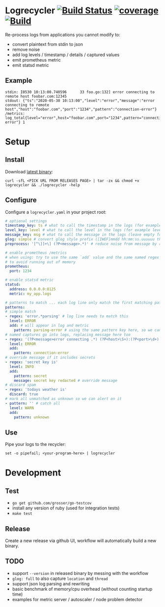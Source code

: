 # Logrecycler [![Build Status](https://travis-ci.org/grosser/logrecycler.svg)](https://travis-ci.org/grosser/logrecycler) [![coverage](https://img.shields.io/badge/coverage-100%25-success.svg)](https://github.com/grosser/go-testcov) [![Build](https://github.com/grosser/logrecycler/workflows/Build/badge.svg)](https://github.com/grosser/logrecycler/releases)

Re-process logs from applications you cannot modify to:
- convert plaintext from stdin to json
- remove noise
- add log levels / timestamp / details / captured values
- emit prometheus metric
- emit statsd metric


## Example

```
stdin: I0530 10:13:00.740596      33 foo.go:132] error connecting to remote host foobar.com:12345
stdout: {"ts":"2020-05-30 10:13:00","level":"error","message":"error connecting to remote host","host":"foobar.com","port":"1234","pattern":"connection-error"}
/metrics: log_total{level="error",host="foobar.com",port="1234",pattern="connection-error"} 1
```


# Setup

## Install

Download [latest binary](https://github.com/grosser/logrecycler/releases):

```
curl -sfL <PICK URL FROM RELEASES PAGE> | tar -zx && chmod +x logrecycler && ./logrecycler -help
```

## Configure

Configure a `logrecycler.yaml` in your project root:

```yaml
# optional settings
timestamp_key: ts # what to call the timestamp in the logs (for example @timestamp, ts, leave empty for no timestamp)
level_key: level # what to call the level in the logs (for example level/lvl/severity, leave empty for no level)
message_key: msg # what to call the message in the logs (leave empty for 'message')
glog: simple # convert glog style prefix ([IWEF]mmdd hh:mm:ss.uuuuuu threadid file:line] message) into timestamp/level/message
preprocess: '[^\]]+\] (?P<message>.*)' # reduce noise from message by replacing it with captured (for example remove, leave empty for none)

# enable prometheus /metrics
# when using: try to use the same `add` value and the same named regex captures in patterns below
# to avoid running out of memory
prometheus: 
  port: 1234

# enable statsd metric
statsd:
  address: 0.0.0.0:8125
  metric: my_app.logs

# patterns to match ... each log line only match the first matching pattern
patterns:
# simple match
- regex: 'error.*parsing' # log line needs to match this
  level: ERROR
  add: # will appear in log and metric
    pattern: parsing-error # using the same pattern key here, so we can group by pattern when reporting 
# named captures go into logs, replacing message here too
- regex: '(?P<message>error connecting .*) (?P<host>\S+):(?P<port>\d+)'
  level: ERROR
  add:
    pattern: connection-error
# override message if it includes secrets
- regex: 'secret key is'
  level: INFO
  add:
    pattern: secret
    message: secret key redacted # override message
# discard spam
- regex: 'todays weather is'
  discard: true
# mark all unmatched as unknown so we can alert on it
- pattern: '' # catch all
  level: WARN
  add:
    pattern: unknown
```

## Use

Pipe your logs to the recycler:

```
set -o pipefail; <your-program-here> | logrecycler
```

# Development

## Test

- `go get github.com/grosser/go-testcov`
- install any version of ruby (used for integration tests)
- `make test`

## Release

Create a new release via github UI, workflow will automatically build a new binary.

## TODO
- support `--version` in released binary by messing with the workflow
- `glog: full` to also capture `location` and `thread`
- support json log parsing and rewriting
- basic benchmark of memory/cpu overhead (without counting startup time)
- examples for metric server / autoscaler / node problem detector

